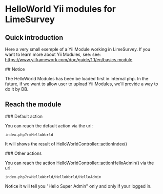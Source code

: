 # HelloWorld Yii modules for LimeSurvey


## Quick introduction
Here a very small exemple of a Yii Module working in LimeSurvey.
If you want to learn more about Yii Modules, see:
see: https://www.yiiframework.com/doc/guide/1.1/en/basics.module

## Notice

The HelloWorld Modules has been be loaded first in internal.php. In the future, if we want to allow user to upload Yii Modules, we'll provide a way to do it by DB.

## Reach the module

### Default action

You can reach the default action via the url:
```
index.php?r=HelloWorld
```

It will shows the result of HelloWorldController::actionIndex()


### Other actions

You can reach the action HelloWorldController::actionHelloAdmin() via the url:

```
index.php?r=HelloWorld/HelloWorld/HelloAdmin
```
Notice it will tell you "Hello Super Admin" only and only if your logged in.
